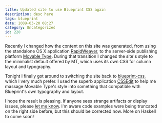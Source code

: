 ```yaml
---
title: Updated site to use Blueprint CSS again
description: desc here
tags: blueprint
date: 2009-03-20 08:27
category: Uncategorized
id: 220
---
```


Recently I changed how the content on this site was generated, from using the standalone OS X application [RapidWeaver](http://www.realmacsoftware.com/rapidweaver/), to the server-side publishing platform [Movable Type](http://www.movabletype.org/).  During that transition I changed the site's style to the minimalist default offered by MT, which uses its own CSS for column layout and typography.

Tonight I finally got around to switching the site back to [blueprint-css](http://github.com/joshuaclayton/blueprint-css/), which I very much prefer.  I used the superb application [CSSEdit](http://macrabbit.com/cssedit/) to help me massage Movable Type's style into something that compatible with Blueprint's own typography and layout.

I hope the result is pleasing.  If anyone sees strange artifacts or display issues, please [let me know](mailto:johnw@newartisans.com).  I'm aware code examples were being truncated on the right side before, but this should be corrected now.  More on Haskell to come soon!

